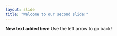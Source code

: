 ```yaml
---
layout: slide
title: "Welcome to our second slide!"
---
```

**New text added *here*** 
Use the left arrow to go back!
